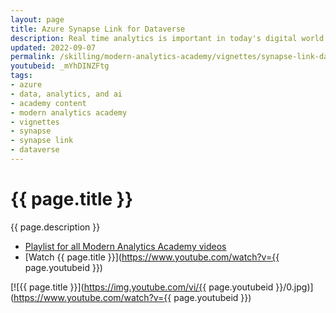 ```yaml
---
layout: page
title: Azure Synapse Link for Dataverse
description: Real time analytics is important in today's digital world and that's where Synapse Link for Dataverse can help connect Microsoft Dataverse to Azure Synapse Analytics for accelerate time to insight. In this session, we will explore how Synapse Link for Dataverse works, and how it can power near real time analytics on your business application data.
updated: 2022-09-07
permalink: /skilling/modern-analytics-academy/vignettes/synapse-link-dataverse
youtubeid: _mYhDINZFtg
tags: 
- azure
- data, analytics, and ai
- academy content
- modern analytics academy
- vignettes
- synapse
- synapse link
- dataverse
---
```


# {{ page.title }}

{{ page.description }}

* [Playlist for all Modern Analytics Academy videos](https://www.youtube.com/playlist?list=PLz7jPMmpNrjm35mPO6KcOeNdMEMSYKXfj)
* [Watch {{ page.title }}](https://www.youtube.com/watch?v={{ page.youtubeid }})

[![{{ page.title }}](https://img.youtube.com/vi/{{ page.youtubeid }}/0.jpg)](https://www.youtube.com/watch?v={{ page.youtubeid }})
